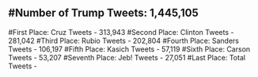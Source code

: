 #Number of Trump Tweets: 1,445,105
---
#First Place: Cruz Tweets - 313,943
#Second Place: Clinton Tweets - 281,042
#Third Place: Rubio Tweets - 202,804
#Fourth Place: Sanders Tweets - 106,197
#Fifth Place: Kasich Tweets - 57,119
#Sixth Place: Carson Tweets - 53,207
#Seventh Place: Jeb! Tweets - 27,051
#Last Place: Total Tweets -  
